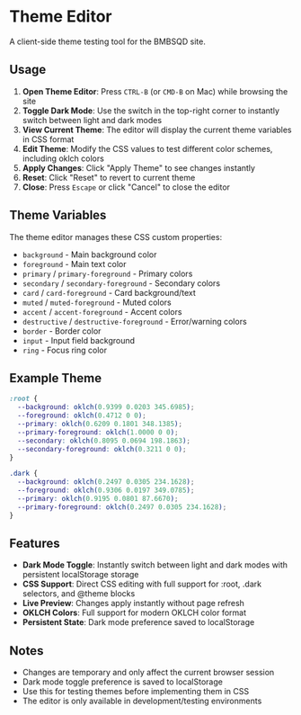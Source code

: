 # Theme Editor

A client-side theme testing tool for the BMBSQD site.

## Usage

1. **Open Theme Editor**: Press `CTRL-B` (or `CMD-B` on Mac) while browsing the site
2. **Toggle Dark Mode**: Use the switch in the top-right corner to instantly switch between light and dark modes
3. **View Current Theme**: The editor will display the current theme variables in CSS format
4. **Edit Theme**: Modify the CSS values to test different color schemes, including oklch colors
5. **Apply Changes**: Click "Apply Theme" to see changes instantly
6. **Reset**: Click "Reset" to revert to current theme
7. **Close**: Press `Escape` or click "Cancel" to close the editor

## Theme Variables

The theme editor manages these CSS custom properties:

- `background` - Main background color
- `foreground` - Main text color
- `primary` / `primary-foreground` - Primary colors
- `secondary` / `secondary-foreground` - Secondary colors
- `card` / `card-foreground` - Card background/text
- `muted` / `muted-foreground` - Muted colors
- `accent` / `accent-foreground` - Accent colors
- `destructive` / `destructive-foreground` - Error/warning colors
- `border` - Border color
- `input` - Input field background
- `ring` - Focus ring color

## Example Theme

```css
:root {
  --background: oklch(0.9399 0.0203 345.6985);
  --foreground: oklch(0.4712 0 0);
  --primary: oklch(0.6209 0.1801 348.1385);
  --primary-foreground: oklch(1.0000 0 0);
  --secondary: oklch(0.8095 0.0694 198.1863);
  --secondary-foreground: oklch(0.3211 0 0);
}

.dark {
  --background: oklch(0.2497 0.0305 234.1628);
  --foreground: oklch(0.9306 0.0197 349.0785);
  --primary: oklch(0.9195 0.0801 87.6670);
  --primary-foreground: oklch(0.2497 0.0305 234.1628);
}
```

## Features

- **Dark Mode Toggle**: Instantly switch between light and dark modes with persistent localStorage storage
- **CSS Support**: Direct CSS editing with full support for :root, .dark selectors, and @theme blocks
- **Live Preview**: Changes apply instantly without page refresh
- **OKLCH Colors**: Full support for modern OKLCH color format
- **Persistent State**: Dark mode preference saved to localStorage

## Notes

- Changes are temporary and only affect the current browser session
- Dark mode toggle preference is saved to localStorage
- Use this for testing themes before implementing them in CSS
- The editor is only available in development/testing environments